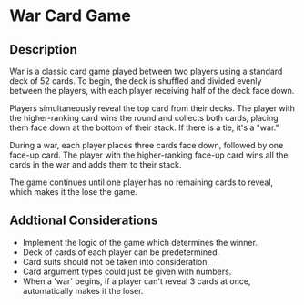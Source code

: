 # War Card Game

## Description

War is a classic card game played between two players using a standard deck of 52 cards. To begin, the deck is shuffled and divided evenly between the players, with each player receiving half of the deck face down.

Players simultaneously reveal the top card from their decks. The player with the higher-ranking card wins the round and collects both cards, placing them face down at the bottom of their stack. If there is a tie, it's a "war."

During a war, each player places three cards face down, followed by one face-up card. The player with the higher-ranking face-up card wins all the cards in the war and adds them to their stack.

The game continues until one player has no remaining cards to reveal, which makes it the lose the game.

## Addtional Considerations

- Implement the logic of the game which determines the winner.
- Deck of cards of each player can be predetermined.
- Card suits should not be taken into consideration.
- Card argument types could just be given with numbers.
- When a 'war' begins, if a player can't reveal 3 cards at once, automatically makes it the loser.